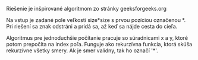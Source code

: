 Riešenie je inšpirované algoritmom zo stránky  geeksforgeeks.org

Na vstup je zadané pole veľkosti size*size s prvou pozíciou označenou *.
Pri riešení sa znak odstráni a pridá sa, až keď sa nájde cesta do cieľa.

Algoritmus pre jednoduchšie počítanie pracuje so súradnicami x a y,
ktoré potom prepočíta na index poľa. 
Funguje ako rekurzívna funkcia, ktorá  skúša rekurzívne všetky smery.
Ak je smer valídny, tak ho označí '*'.
